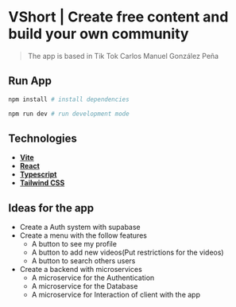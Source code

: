 # VShort | Create free content and build your own community
> The app is based in Tik Tok
> Carlos Manuel González Peña

## Run App

```bash
npm install # install dependencies

npm run dev # run development mode
```

## Technologies

* [__Vite__](https://vitejs.dev/)
* [__React__](https://reactjs.org/)
* [__Typescript__](https://typescriptlang.org/)
* [__Tailwind CSS__](https://tailwindcss.com/)


## Ideas for the app

- Create a Auth system with supabase
- Create a menu with the follow features
    - A button to see my profile
    - A button to add new videos(Put restrictions for the videos)
    - A button to search others users
- Create a backend with microservices
    - A microservice for the Authentication
    - A microservice for the Database
    - A microservice for Interaction of client with the app